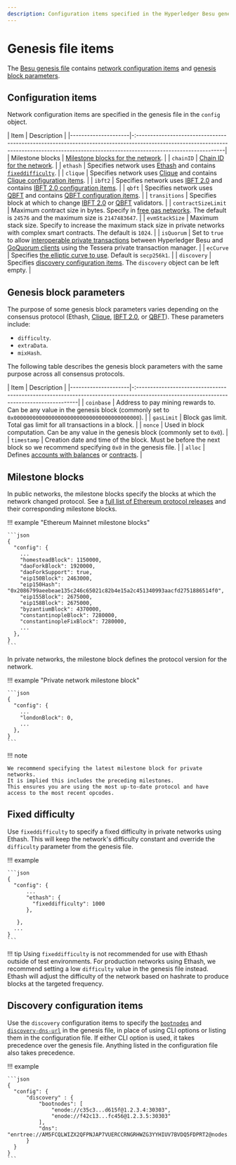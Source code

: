 ```yaml
---
description: Configuration items specified in the Hyperledger Besu genesis file
---
```


# Genesis file items

The [Besu genesis file](../HowTo/Configure/Genesis-File.md) contains [network configuration items](#configuration-items)
and [genesis block parameters](#genesis-block-parameters).

## Configuration items

Network configuration items are specified in the genesis file in the `config` object.  

| Item                | Description                                                                                                                                                                                 |
|---------------------|-:-------------------------------------------------------------------------------------------------------------------------------------------------------------------------------------------|
| Milestone blocks    | [Milestone blocks for the network](#milestone-blocks).                                                                                                                                      |
| `chainID`           | [Chain ID for the network](../Concepts/NetworkID-And-ChainID.md).                                                                                                                           |
| `ethash`            | Specifies network uses [Ethash](../Concepts/Consensus-Protocols/Overview-Consensus.md) and contains [`fixeddifficulty`](#fixed-difficulty).                                                 |
| `clique`            | Specifies network uses [Clique](../HowTo/Configure/Consensus-Protocols/Clique.md) and contains [Clique configuration items](../HowTo/Configure/Consensus-Protocols/Clique.md#genesis-file). |
| `ibft2`             | Specifies network uses [IBFT 2.0](../HowTo/Configure/Consensus-Protocols/IBFT.md) and contains [IBFT 2.0 configuration items](../HowTo/Configure/Consensus-Protocols/IBFT.md#genesis-file). |
| `qbft`              | Specifies network uses [QBFT](../HowTo/Configure/Consensus-Protocols/QBFT.md) and contains [QBFT configuration items](../HowTo/Configure/Consensus-Protocols/QBFT.md#genesis-file).         |
| `transitions`       | Specifies block at which to change [IBFT 2.0](../HowTo/Configure/Consensus-Protocols/Add-Validators.md#adding-and-removing-validators-without-voting) or [QBFT](../HowTo/Configure/Consensus-Protocols/Add-Validators.md#adding-and-removing-validators-without-voting_1) validators. |
| `contractSizeLimit` | Maximum contract size in bytes. Specify in [free gas networks](../HowTo/Configure/FreeGas.md). The default is `24576` and the maximum size is `2147483647`.                                 |
| `evmStackSize`      | Maximum stack size. Specify to increase the maximum stack size in private networks with complex smart contracts. The default is `1024`.                                                     |
| `isQuorum`          | Set to `true` to allow [interoperable private transactions] between Hyperledger Besu and [GoQuorum clients] using the Tessera private transaction manager.                                  |
| `ecCurve`           | Specifies [the elliptic curve to use](../HowTo/Configure/Alternative-EC-Curves.md). Default is `secp256k1`.                                                                                 |
| `discovery`         | Specifies [discovery configuration items](#discovery-configuration-items). The `discovery` object can be left empty.                                                                        |

## Genesis block parameters

The purpose of some genesis block parameters varies depending on the consensus protocol (Ethash,
[Clique](../HowTo/Configure/Consensus-Protocols/Clique.md),
[IBFT 2.0](../HowTo/Configure/Consensus-Protocols/IBFT.md), or
[QBFT](../HowTo/Configure/Consensus-Protocols/QBFT.md)). These parameters include:

* `difficulty`.
* `extraData`.
* `mixHash`.

The following table describes the genesis block parameters with the same purpose across all
consensus protocols.

| Item                | Description                                                                                                                             |
|---------------------|-:---------------------------------------------------------------------------------------------------------------------------------------|
| `coinbase`          | Address to pay mining rewards to. Can be any value in the genesis block (commonly set to `0x0000000000000000000000000000000000000000`). |
| `gasLimit`          | Block gas limit. Total gas limit for all transactions in a block.                                                                       |
| `nonce`             | Used in block computation. Can be any value in the genesis block (commonly set to `0x0`).                                               |
| `timestamp`         | Creation date and time of the block. Must be before the next block so we recommend specifying `0x0` in the genesis file.                |
| `alloc`             | Defines [accounts with balances](Accounts-for-Testing.md) or [contracts](../HowTo/Configure/Contracts-in-Genesis.md).                   |

## Milestone blocks

In public networks, the milestone blocks specify the blocks at which the network changed protocol.
See a [full list of Ethereum protocol releases](https://github.com/ethereum/execution-specs#ethereum-protocol-releases)
and their corresponding milestone blocks.

!!! example "Ethereum Mainnet milestone blocks"

    ```json
    {
      "config": {
        ...
        "homesteadBlock": 1150000,
        "daoForkBlock": 1920000,
        "daoForkSupport": true,
        "eip150Block": 2463000,
        "eip150Hash": "0x2086799aeebeae135c246c65021c82b4e15a2c451340993aacfd2751886514f0",
        "eip155Block": 2675000,
        "eip158Block": 2675000,
        "byzantiumBlock": 4370000,
        "constantinopleBlock": 7280000,
        "constantinopleFixBlock": 7280000,
        ...
      },
    }
    ```

In private networks, the milestone block defines the protocol version for the network.

!!! example "Private network milestone block"

    ```json
    {
      "config": {
        ...
        "londonBlock": 0,
        ...
      },
    }
    ```

!!! note

    We recommend specifying the latest milestone block for private networks.
    It is implied this includes the preceding milestones.
    This ensures you are using the most up-to-date protocol and have access to the most recent opcodes.

## Fixed difficulty

Use `fixeddifficulty` to specify a fixed difficulty in private networks using Ethash. This will keep
the network's difficulty constant and override the `difficulty` parameter from the genesis file.

!!! example

    ```json
    {
      "config": {
          ...
          "ethash": {
            "fixeddifficulty": 1000
          },

       },
      ...
    }
    ```

!!! tip
    Using `fixeddifficulty` is not recommended for use with Ethash outside of test environments.
    For production networks using Ethash, we recommend setting a low `difficulty` value in the genesis file instead.
    Ethash will adjust the difficulty of the network based on hashrate to produce blocks at the targeted frequency.

## Discovery configuration items

Use the `discovery` configuration items to specify the [`bootnodes`](CLI/CLI-Syntax.md#bootnodes) and [`discovery-dns-url`](CLI/CLI-Syntax.md#discovery-dns-url)
in the genesis file, in place of using CLI options or listing them in the configuration file.
If either CLI option is used, it takes precedence over the genesis file.
Anything listed in the configuration file also takes precedence.

!!! example

    ```json
    {
      "config": {
          "discovery" : {
              "bootnodes": [
                  "enode://c35c3...d615f@1.2.3.4:30303",
                  "enode://f42c13...fc456@1.2.3.5:30303"
              ],
              "dns": "enrtree://AM5FCQLWIZX2QFPNJAP7VUERCCRNGRHWZG3YYHIUV7BVDQ5FDPRT2@nodes.example.org"
          }
      }
    }
    ```

<!--links-->
[GoQuorum clients]: https://consensys.net/docs/goquorum/en/stable/
[interoperable private transactions]: ../HowTo/Use-Privacy/Use-GoQuorum-compatible-privacy.md
